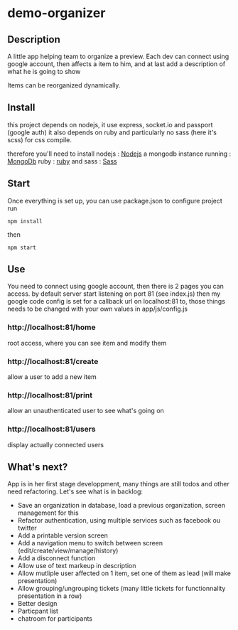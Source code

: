 # demo-organizer

## Description

A little app helping team to organize a preview.
Each dev can connect using google account, then affects a item to him, and at last add a description of what he is going
to show

Items can be reorganized dynamically.

## Install

this project depends on nodejs, it use express, socket.io and passport (google auth)
it also depends on ruby and particularly no sass (here it's scss) for css compile.

therefore you'll need to install nodejs : [Nodejs](https://nodejs.org/en/)
a mongodb instance running : [MongoDb](https://www.mongodb.com/)
ruby : [ruby](https://www.ruby-lang.org/fr/)
and sass : [Sass](http://sass-lang.com/install)

## Start

Once everything is set up, you can use package.json to configure project
run

    npm install

then

    npm start

## Use

You need to connect using google account, then there is 2 pages you can access.
by default server start listening on port 81 (see index.js)
then my google code config is set for a callback url on localhost:81 to, those things needs to be changed with
your own values in app/js/config.js

### http://localhost:81/home
root access, where you can see item and modify them

### http://localhost:81/create
allow a user to add a new item

### http://localhost:81/print
allow an unauthenticated user to see what's going on

### http://localhost:81/users
display actually connected users

## What's next?

App is in her first stage developpment, many things are still todos and other need refactoring.
Let's see what is in backlog:

- Save an organization in database, load a previous organization, screen management for this
- Refactor authentication, using multiple services such as facebook ou twitter
- Add a printable version screen
- Add a navigation menu to switch between screen (edit/create/view/manage/history)
- Add a disconnect function
- Allow use of text markeup in description
- Allow mutliple user affected on 1 item, set one of them as lead (will make presentation)
- Allow grouping/ungrouping tickets (many little tickets for functionnality presentation in a row)
- Better design
- Particpant list
- chatroom for participants
